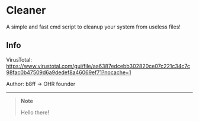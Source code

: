 # Cleaner

A simple and fast cmd script to cleanup your system from useless files!

## Info

VirusTotal: https://www.virustotal.com/gui/file/aa6387edcebb302820ce07c221c34c7c98fac0b47509d6a9dedef8a46069ef71?nocache=1

Author: b8ff -> OHR founder

---

> **Note**
>
> Hello there!
